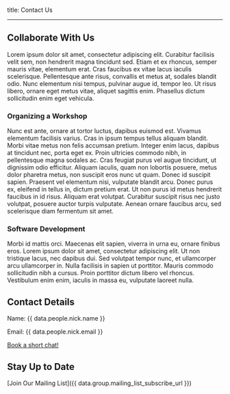 title: Contact Us

---

## Collaborate With Us

Lorem ipsum dolor sit amet, consectetur adipiscing elit. Curabitur facilisis velit sem, non hendrerit magna tincidunt sed. Etiam et ex rhoncus, semper mauris vitae, elementum erat. Cras faucibus ex vitae lacus iaculis scelerisque. Pellentesque ante risus, convallis et metus at, sodales blandit odio. Nunc elementum nisi tempus, pulvinar augue id, tempor leo. Ut risus libero, ornare eget metus vitae, aliquet sagittis enim. Phasellus dictum sollicitudin enim eget vehicula.

### Organizing a Workshop

Nunc est ante, ornare at tortor luctus, dapibus euismod est. Vivamus elementum facilisis varius. Cras in ipsum tempus tellus aliquam blandit. Morbi vitae metus non felis accumsan pretium. Integer enim lacus, dapibus at tincidunt nec, porta eget ex. Proin ultricies commodo nibh, in pellentesque magna sodales ac. Cras feugiat purus vel augue tincidunt, ut dignissim odio efficitur. Aliquam iaculis, quam non lobortis posuere, metus dolor pharetra metus, non suscipit eros nunc ut quam. Donec id suscipit sapien. Praesent vel elementum nisi, vulputate blandit arcu. Donec purus ex, eleifend in tellus in, dictum pretium erat. Ut non purus id metus hendrerit faucibus in id risus. Aliquam erat volutpat. Curabitur suscipit risus nec justo volutpat, posuere auctor turpis vulputate. Aenean ornare faucibus arcu, sed scelerisque diam fermentum sit amet.

### Software Development

Morbi id mattis orci. Maecenas elit sapien, viverra in urna eu, ornare finibus eros. Lorem ipsum dolor sit amet, consectetur adipiscing elit. Ut non tristique lacus, nec dapibus dui. Sed volutpat tempor nunc, et ullamcorper arcu ullamcorper in. Nulla facilisis in sapien ut porttitor. Mauris commodo sollicitudin nibh a cursus. Proin porttitor dictum libero vel rhoncus. Vestibulum enim enim, iaculis in massa eu, vulputate laoreet nulla.

## Contact Details
Name: {{ data.people.nick.name }}

Email: {{ data.people.nick.email }}

<a href="{{ data.people.nick.booking_url }}">Book a short chat!</a>

## Stay Up to Date
[Join Our Mailing List]({{ data.group.mailing_list_subscribe_url }})